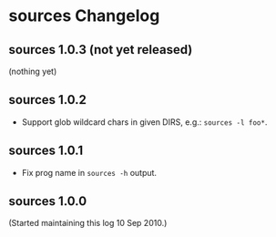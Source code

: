 # sources Changelog

## sources 1.0.3 (not yet released)

(nothing yet)

## sources 1.0.2

- Support glob wildcard chars in given DIRS, e.g.: `sources -l foo*`.

## sources 1.0.1

- Fix prog name in `sources -h` output.

## sources 1.0.0

(Started maintaining this log 10 Sep 2010.)
